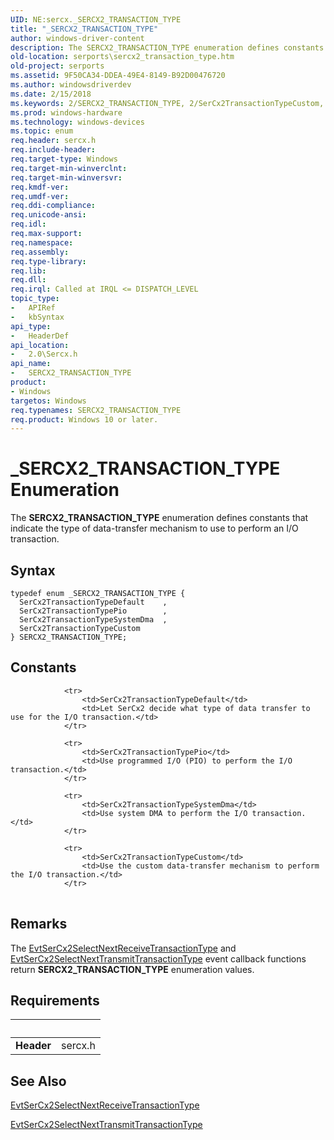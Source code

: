 ```yaml
---
UID: NE:sercx._SERCX2_TRANSACTION_TYPE
title: "_SERCX2_TRANSACTION_TYPE"
author: windows-driver-content
description: The SERCX2_TRANSACTION_TYPE enumeration defines constants that indicate the type of data-transfer mechanism to use to perform an I/O transaction.
old-location: serports\sercx2_transaction_type.htm
old-project: serports
ms.assetid: 9F50CA34-DDEA-49E4-8149-B92D00476720
ms.author: windowsdriverdev
ms.date: 2/15/2018
ms.keywords: 2/SERCX2_TRANSACTION_TYPE, 2/SerCx2TransactionTypeCustom, 2/SerCx2TransactionTypeDefault, 2/SerCx2TransactionTypePio, 2/SerCx2TransactionTypeSystemDma, SERCX2_TRANSACTION_TYPE, SERCX2_TRANSACTION_TYPE enumeration [Serial Ports], SerCx2TransactionTypeCustom, SerCx2TransactionTypeDefault, SerCx2TransactionTypePio, SerCx2TransactionTypeSystemDma, _SERCX2_TRANSACTION_TYPE, serports.sercx2_transaction_type
ms.prod: windows-hardware
ms.technology: windows-devices
ms.topic: enum
req.header: sercx.h
req.include-header: 
req.target-type: Windows
req.target-min-winverclnt: 
req.target-min-winversvr: 
req.kmdf-ver: 
req.umdf-ver: 
req.ddi-compliance: 
req.unicode-ansi: 
req.idl: 
req.max-support: 
req.namespace: 
req.assembly: 
req.type-library: 
req.lib: 
req.dll: 
req.irql: Called at IRQL <= DISPATCH_LEVEL
topic_type:
-	APIRef
-	kbSyntax
api_type:
-	HeaderDef
api_location:
-	2.0\Sercx.h
api_name:
-	SERCX2_TRANSACTION_TYPE
product:
- Windows
targetos: Windows
req.typenames: SERCX2_TRANSACTION_TYPE
req.product: Windows 10 or later.
---
```


# _SERCX2_TRANSACTION_TYPE Enumeration
The <b>SERCX2_TRANSACTION_TYPE</b> enumeration defines constants that indicate the type of data-transfer mechanism to use to perform an I/O transaction.

## Syntax
```
typedef enum _SERCX2_TRANSACTION_TYPE {
  SerCx2TransactionTypeDefault    ,
  SerCx2TransactionTypePio        ,
  SerCx2TransactionTypeSystemDma  ,
  SerCx2TransactionTypeCustom
} SERCX2_TRANSACTION_TYPE;
```

## Constants

<table>
            
                <tr>
                    <td>SerCx2TransactionTypeDefault</td>
                    <td>Let SerCx2 decide what type of data transfer to use for the I/O transaction.</td>
                </tr>
            
                <tr>
                    <td>SerCx2TransactionTypePio</td>
                    <td>Use programmed I/O (PIO) to perform the I/O transaction.</td>
                </tr>
            
                <tr>
                    <td>SerCx2TransactionTypeSystemDma</td>
                    <td>Use system DMA to perform the I/O transaction.</td>
                </tr>
            
                <tr>
                    <td>SerCx2TransactionTypeCustom</td>
                    <td>Use the custom data-transfer mechanism to perform the I/O transaction.</td>
                </tr>
</table>

## Remarks

The <a href="https://msdn.microsoft.com/CB4551F4-8B22-4595-8091-CB84671DC60C">EvtSerCx2SelectNextReceiveTransactionType</a> and <a href="https://msdn.microsoft.com/EE46CB43-18BA-4FD7-A60D-07DB1760B8E7">EvtSerCx2SelectNextTransmitTransactionType</a> event callback functions return <b>SERCX2_TRANSACTION_TYPE</b> enumeration values.

## Requirements
| &nbsp; | &nbsp; |
| ---- |:---- |
| **Header** | sercx.h |

## See Also

<a href="https://msdn.microsoft.com/CB4551F4-8B22-4595-8091-CB84671DC60C">EvtSerCx2SelectNextReceiveTransactionType</a>



<a href="https://msdn.microsoft.com/EE46CB43-18BA-4FD7-A60D-07DB1760B8E7">EvtSerCx2SelectNextTransmitTransactionType</a>